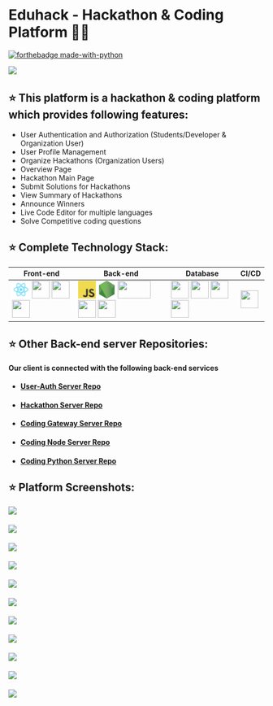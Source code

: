 # Eduhack - Hackathon &  Coding Platform 👨‍💻
[![forthebadge made-with-python](https://forthebadge.com/images/badges/made-with-javascript.svg)](https://developer.mozilla.org/en-US/docs/Web/JavaScript)  

<img src="https://github.com/hetsuthar028/eduhack-client/blob/master/screenshots/Eduhack_Architecture.png" />
   
## ⭐ This platform is a hackathon & coding platform which provides following features:
- User Authentication and Authorization (Students/Developer & Organization User)
- User Profile Management
- Organize Hackathons (Organization Users)
- Overview Page
- Hackathon Main Page
- Submit Solutions for Hackathons
- View Summary of Hackathons
- Announce Winners
- Live Code Editor for multiple languages
- Solve Competitive coding questions

## ⭐ Complete Technology Stack:

| <center>Front-end</center> | <center>Back-end</center> | <center>Database</center> | <center>CI/CD</center> |
| ------------- | ------------- | ------------- | ------------- |
| <code><a href="https://reactjs.org/"><img height="35" width="35" src="https://raw.githubusercontent.com/github/explore/80688e429a7d4ef2fca1e82350fe8e3517d3494d/topics/react/react.png"></a></code> <code><a href="https://mui.com/"><img height="35" width="35" src="https://encrypted-tbn0.gstatic.com/images?q=tbn:ANd9GcT-tdiZZFbgiUIC6a5zw5GFaJjCr4BTvQGSv6Y59NSEhWc7hdwCIFGLtcuZDQQW1TJXBow&usqp=CAU"></a></code> <code><a href="https://developer.mozilla.org/en-US/docs/Web/HTML"><img height="35" width="35" src="https://upload.wikimedia.org/wikipedia/commons/thumb/8/80/HTML5_logo_resized.svg/1200px-HTML5_logo_resized.svg.png"></a></code> <code><a href="https://developer.mozilla.org/en-US/docs/Web/CSS"><img height="35" width="35" src="https://upload.wikimedia.org/wikipedia/commons/thumb/d/d5/CSS3_logo_and_wordmark.svg/1200px-CSS3_logo_and_wordmark.svg.png"></a></code> | <code><a href="https://developer.mozilla.org/en-US/docs/Web/JavaScript"><img height="35" width="35" src="https://raw.githubusercontent.com/github/explore/80688e429a7d4ef2fca1e82350fe8e3517d3494d/topics/javascript/javascript.png"></a></code> <code><a href="https://nodejs.org/en/"><img height="35" width="35" src="https://raw.githubusercontent.com/github/explore/80688e429a7d4ef2fca1e82350fe8e3517d3494d/topics/nodejs/nodejs.png"></a></code> <code><a href="https://expressjs.com/"><img height="35" width="65" src="https://expressjs.com/images/express-facebook-share.png"></a></code> <code><a href="https://jwt.io/"><img height="35" width="35" src="https://cdn.worldvectorlogo.com/logos/jwt-3.svg"></a></code> <code><a href="https://www.npmjs.com/package/axios/"><img height="35" width="35" src="https://user-images.githubusercontent.com/8939680/57233882-20344080-6fe5-11e9-9086-d20a955bed59.png"></a></code> | <code><a href="https://www.mysql.com/"><img height="35" width="35" src="https://ih1.redbubble.net/image.1949472564.0811/pp,840x830-pad,1000x1000,f8f8f8.jpg"></a></code> <code><a href="https://www.mongodb.com/"><img height="35" width="35" src="https://gocode.colorado.gov/wp-content/uploads/2020/11/MongoDB-logo.gif"></a></code> <code><a href="https://firebase.google.com/"><img height="35" width="35" src="https://cdn.freebiesupply.com/logos/large/2x/firebase-1-logo-png-transparent.png"></a></code> <code><a href="https://redis.io/"><img height="35" width="35" src="https://iconape.com/wp-content/files/sp/93053/svg/redis.svg"></a></code> | <code><a href="https://www.docker.com/"><img height="35" width="35" src="https://miro.medium.com/max/336/1*glD7bNJG3SlO0_xNmSGPcQ.png"></a></code> |

## ⭐ Other Back-end server Repositories:
**Our client is connected with the following back-end services**

- #### [User-Auth Server Repo](https://github.com/hetsuthar028/user-auth-service)
- #### [Hackathon Server Repo](https://github.com/hetsuthar028/hackathon-service)
- #### [Coding Gateway Server Repo](https://github.com/hetsuthar028/coding-gateway-eduhack)
- #### [Coding Node Server Repo](https://github.com/hetsuthar028/coding-node-server-eduhack)
- #### [Coding Python Server Repo](https://github.com/hetsuthar028/coding-python-server-eduhack)

## ⭐ Platform Screenshots:
<img src="https://github.com/hetsuthar028/eduhack-client/blob/master/screenshots/Landing_Page.png" /> <br /><br />
<img src="https://github.com/hetsuthar028/eduhack-client/blob/master/screenshots/SignIn_Page.png" /> <br /><br />
<img src="https://github.com/hetsuthar028/eduhack-client/blob/master/screenshots/SignUp_Page.png" /> <br /><br />
<img src="https://github.com/hetsuthar028/eduhack-client/blob/master/screenshots/Dashboard_Page.png" /> <br /><br />
<img src="https://github.com/hetsuthar028/eduhack-client/blob/master/screenshots/Developer_User_Profile.png" /> <br /><br />
<img src="https://github.com/hetsuthar028/eduhack-client/blob/master/screenshots/Hackathon_Main_Page.png" /> <br /><br />
<img src="https://github.com/hetsuthar028/eduhack-client/blob/master/screenshots/Organize_Hackathon_Form.png" /> <br /><br />
<img src="https://github.com/hetsuthar028/eduhack-client/blob/master/screenshots/Hackathon_Submission_Page.png" /> <br /><br />
<img src="https://github.com/hetsuthar028/eduhack-client/blob/master/screenshots/Hackathon_Summary_Page.png" /> <br /><br />
<img src="https://github.com/hetsuthar028/eduhack-client/blob/master/screenshots/Coding_Questions_List.png" /> <br /><br />
<img src="https://github.com/hetsuthar028/eduhack-client/blob/master/screenshots/Coding_Question_Main-1.png" /> <br /><br />


